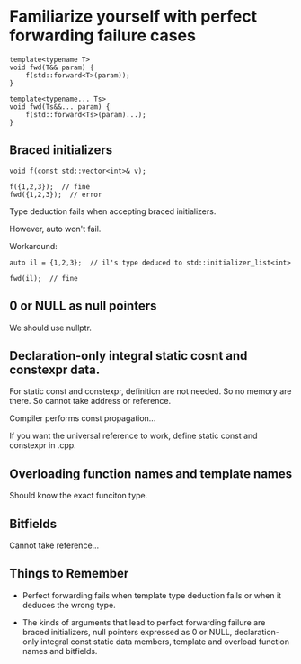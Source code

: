 # Familiarize yourself with perfect forwarding failure cases

    template<typename T>
    void fwd(T&& param) {
        f(std::forward<T>(param));
    }

    template<typename... Ts>
    void fwd(Ts&&... param) {
        f(std::forward<Ts>(param)...);
    }

## Braced initializers

    void f(const std::vector<int>& v);

    f({1,2,3});  // fine
    fwd({1,2,3});  // error

Type deduction fails when accepting braced initializers.

However, auto won't fail.

Workaround:
    
    auto il = {1,2,3};  // il's type deduced to std::initializer_list<int>

    fwd(il);  // fine

## 0 or NULL as null pointers

We should use nullptr.

## Declaration-only integral static cosnt and constexpr data.

For static const and constexpr, definition are not needed. So no memory are there. So cannot take address or reference.

Compiler performs const propagation...

If you want the universal reference to work, define static const and constexpr in .cpp.

## Overloading function names and template names

Should know the exact funciton type.

## Bitfields

Cannot take reference...

## Things to Remember

* Perfect forwarding fails when template type deduction fails or when it deduces the wrong type.

* The kinds of arguments that lead to perfect forwarding failure are braced initializers, null pointers expressed as 0 or NULL,
declaration-only integral const static data members, template and overload function names and bitfields.
